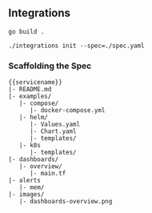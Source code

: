 ## Integrations

```shell
go build .
```

```shell
./integrations init --spec=./spec.yaml
```

### Scaffolding the Spec

```shell
{{servicename}}
|- README.md
|- examples/
   |- compose/
      |- docker-compose.yml
   |- helm/
      |- Values.yaml
      |- Chart.yaml
      |- templates/
   |- k8s
      |- templates/
|- dashboards/
   |- overview/
      |- main.tf
|- alerts
   |- mem/
|- images/
   |- dashboards-overview.png
```